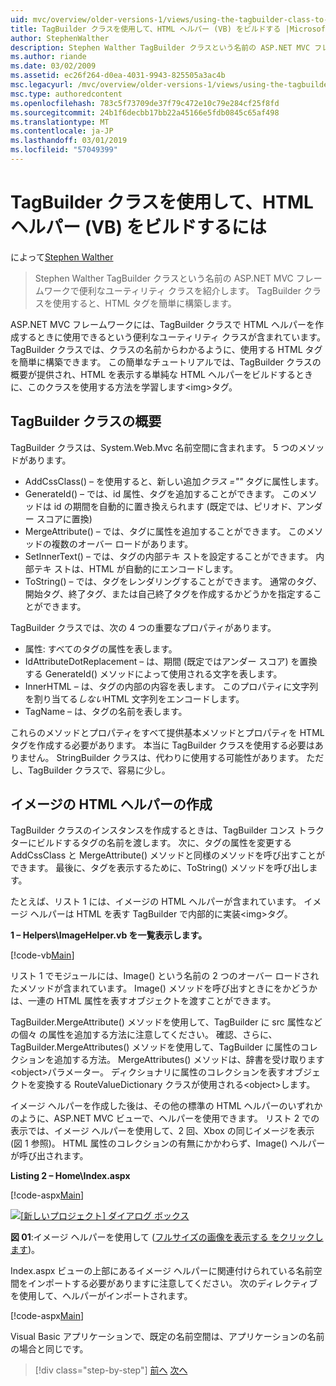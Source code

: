 ```yaml
---
uid: mvc/overview/older-versions-1/views/using-the-tagbuilder-class-to-build-html-helpers-vb
title: TagBuilder クラスを使用して、HTML ヘルパー (VB) をビルドする |Microsoft Docs
author: StephenWalther
description: Stephen Walther TagBuilder クラスという名前の ASP.NET MVC フレームワークで便利なユーティリティ クラスを紹介します。 TagBuilder クラスを簡単に使用できます.
ms.author: riande
ms.date: 03/02/2009
ms.assetid: ec26f264-d0ea-4031-9943-825505a3ac4b
msc.legacyurl: /mvc/overview/older-versions-1/views/using-the-tagbuilder-class-to-build-html-helpers-vb
msc.type: authoredcontent
ms.openlocfilehash: 783c5f73709de37f79c472e10c79e284cf25f8fd
ms.sourcegitcommit: 24b1f6decbb17bb22a45166e5fdb0845c65af498
ms.translationtype: MT
ms.contentlocale: ja-JP
ms.lasthandoff: 03/01/2019
ms.locfileid: "57049399"
---
```

<a name="using-the-tagbuilder-class-to-build-html-helpers-vb"></a>TagBuilder クラスを使用して、HTML ヘルパー (VB) をビルドするには
====================
によって[Stephen Walther](https://github.com/StephenWalther)

> Stephen Walther TagBuilder クラスという名前の ASP.NET MVC フレームワークで便利なユーティリティ クラスを紹介します。 TagBuilder クラスを使用すると、HTML タグを簡単に構築します。


ASP.NET MVC フレームワークには、TagBuilder クラスで HTML ヘルパーを作成するときに使用できるという便利なユーティリティ クラスが含まれています。 TagBuilder クラスでは、クラスの名前からわかるように、使用する HTML タグを簡単に構築できます。 この簡単なチュートリアルでは、TagBuilder クラスの概要が提供され、HTML を表示する単純な HTML ヘルパーをビルドするときに、このクラスを使用する方法を学習します&lt;img&gt;タグ。

## <a name="overview-of-the-tagbuilder-class"></a>TagBuilder クラスの概要

TagBuilder クラスは、System.Web.Mvc 名前空間に含まれます。 5 つのメソッドがあります。

- AddCssClass() – を使用すると、新しい追加*クラス =""* タグに属性します。
- GenerateId() – では、id 属性、タグを追加することができます。 このメソッドは id の期間を自動的に置き換えられます (既定では、ピリオド、アンダー スコアに置換)
- MergeAttribute() – では、タグに属性を追加することができます。 このメソッドの複数のオーバー ロードがあります。
- SetInnerText() – では、タグの内部テキ ストを設定することができます。 内部テキ ストは、HTML が自動的にエンコードします。
- ToString() – では、タグをレンダリングすることができます。 通常のタグ、開始タグ、終了タグ、または自己終了タグを作成するかどうかを指定することができます。
  

TagBuilder クラスでは、次の 4 つの重要なプロパティがあります。

- 属性: すべてのタグの属性を表します。
- IdAttributeDotReplacement – は、期間 (既定ではアンダー スコア) を置換する GenerateId() メソッドによって使用される文字を表します。
- InnerHTML – は、タグの内部の内容を表します。 このプロパティに文字列を割り当てる*しない*HTML 文字列をエンコードします。
- TagName – は、タグの名前を表します。

これらのメソッドとプロパティをすべて提供基本メソッドとプロパティを HTML タグを作成する必要があります。 本当に TagBuilder クラスを使用する必要はありません。 StringBuilder クラスは、代わりに使用する可能性があります。 ただし、TagBuilder クラスで、容易に少し。

## <a name="creating-an-image-html-helper"></a>イメージの HTML ヘルパーの作成

TagBuilder クラスのインスタンスを作成するときは、TagBuilder コンス トラクターにビルドするタグの名前を渡します。 次に、タグの属性を変更する AddCssClass と MergeAttribute() メソッドと同様のメソッドを呼び出すことができます。 最後に、タグを表示するために、ToString() メソッドを呼び出します。

たとえば、リスト 1 には、イメージの HTML ヘルパーが含まれています。 イメージ ヘルパーは HTML を表す TagBuilder で内部的に実装&lt;img&gt;タグ。

**1 – Helpers\ImageHelper.vb を一覧表示します。**

[!code-vb[Main](using-the-tagbuilder-class-to-build-html-helpers-vb/samples/sample1.vb)]

リスト 1 でモジュールには、Image() という名前の 2 つのオーバー ロードされたメソッドが含まれています。 Image() メソッドを呼び出すときにをかどうかは、一連の HTML 属性を表すオブジェクトを渡すことができます。

TagBuilder.MergeAttribute() メソッドを使用して、TagBuilder に src 属性などの個々 の属性を追加する方法に注意してください。 確認、さらに、TagBuilder.MergeAttributes() メソッドを使用して、TagBuilder に属性のコレクションを追加する方法。 MergeAttributes() メソッドは、辞書を受け取ります&lt;object&gt;パラメーター。 ディクショナリに属性のコレクションを表すオブジェクトを変換する RouteValueDictionary クラスが使用される&lt;object&gt;します。

イメージ ヘルパーを作成した後は、その他の標準の HTML ヘルパーのいずれかのように、ASP.NET MVC ビューで、ヘルパーを使用できます。 リスト 2 での表示では、イメージ ヘルパーを使用して、2 回、Xbox の同じイメージを表示 (図 1 参照)。 HTML 属性のコレクションの有無にかかわらず、Image() ヘルパーが呼び出されます。

**Listing 2 – Home\Index.aspx**

[!code-aspx[Main](using-the-tagbuilder-class-to-build-html-helpers-vb/samples/sample2.aspx)]


[![[新しいプロジェクト] ダイアログ ボックス](using-the-tagbuilder-class-to-build-html-helpers-vb/_static/image1.jpg)](using-the-tagbuilder-class-to-build-html-helpers-vb/_static/image1.png)

**図 01**:イメージ ヘルパーを使用して ([フルサイズの画像を表示する をクリックします](using-the-tagbuilder-class-to-build-html-helpers-vb/_static/image2.png))。


Index.aspx ビューの上部にあるイメージ ヘルパーに関連付けられている名前空間をインポートする必要がありますに注意してください。 次のディレクティブを使用して、ヘルパーがインポートされます。

[!code-aspx[Main](using-the-tagbuilder-class-to-build-html-helpers-vb/samples/sample3.aspx)]

Visual Basic アプリケーションで、既定の名前空間は、アプリケーションの名前の場合と同じです。

> [!div class="step-by-step"]
> [前へ](creating-custom-html-helpers-vb.md)
> [次へ](creating-page-layouts-with-view-master-pages-vb.md)
